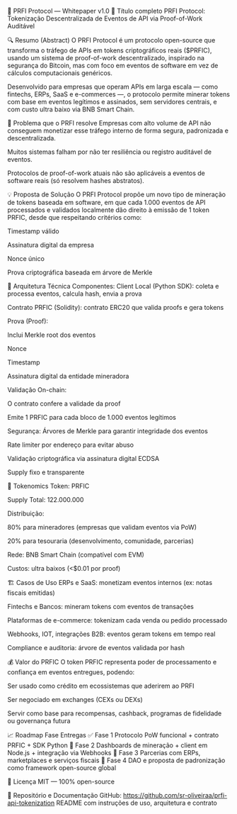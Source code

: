 🧾 PRFI Protocol — Whitepaper v1.0
📌 Título completo
PRFI Protocol: Tokenização Descentralizada de Eventos de API via Proof-of-Work Auditável

🔍 Resumo (Abstract)
O PRFI Protocol é um protocolo open-source que transforma o tráfego de APIs em tokens criptográficos reais ($PRFIC), usando um sistema de proof-of-work descentralizado, inspirado na segurança do Bitcoin, mas com foco em eventos de software em vez de cálculos computacionais genéricos.

Desenvolvido para empresas que operam APIs em larga escala — como fintechs, ERPs, SaaS e e-commerces —, o protocolo permite minerar tokens com base em eventos legítimos e assinados, sem servidores centrais, e com custo ultra baixo via BNB Smart Chain.

🎯 Problema que o PRFI resolve
Empresas com alto volume de API não conseguem monetizar esse tráfego interno de forma segura, padronizada e descentralizada.

Muitos sistemas falham por não ter resiliência ou registro auditável de eventos.

Protocolos de proof-of-work atuais não são aplicáveis a eventos de software reais (só resolvem hashes abstratos).

💡 Proposta de Solução
O PRFI Protocol propõe um novo tipo de mineração de tokens baseada em software, em que cada 1.000 eventos de API processados e validados localmente dão direito à emissão de 1 token PRFIC, desde que respeitando critérios como:

Timestamp válido

Assinatura digital da empresa

Nonce único

Prova criptográfica baseada em árvore de Merkle

🧱 Arquitetura Técnica
Componentes:
Client Local (Python SDK): coleta e processa eventos, calcula hash, envia a prova

Contrato PRFIC (Solidity): contrato ERC20 que valida proofs e gera tokens

Prova (Proof):

Inclui Merkle root dos eventos

Nonce

Timestamp

Assinatura digital da entidade mineradora

Validação On-chain:

O contrato confere a validade da proof

Emite 1 PRFIC para cada bloco de 1.000 eventos legítimos

Segurança:
Árvores de Merkle para garantir integridade dos eventos

Rate limiter por endereço para evitar abuso

Validação criptográfica via assinatura digital ECDSA

Supply fixo e transparente

🔗 Tokenomics
Token: PRFIC

Supply Total: 122.000.000

Distribuição:

80% para mineradores (empresas que validam eventos via PoW)

20% para tesouraria (desenvolvimento, comunidade, parcerias)

Rede: BNB Smart Chain (compatível com EVM)

Custos: ultra baixos (<$0.01 por proof)

🏗️ Casos de Uso
ERPs e SaaS: monetizam eventos internos (ex: notas fiscais emitidas)

Fintechs e Bancos: mineram tokens com eventos de transações

Plataformas de e-commerce: tokenizam cada venda ou pedido processado

Webhooks, IOT, integrações B2B: eventos geram tokens em tempo real

Compliance e auditoria: árvore de eventos validada por hash

💰 Valor do PRFIC
O token PRFIC representa poder de processamento e confiança em eventos entregues, podendo:

Ser usado como crédito em ecossistemas que aderirem ao PRFI

Ser negociado em exchanges (CEXs ou DEXs)

Servir como base para recompensas, cashback, programas de fidelidade ou governança futura

📈 Roadmap
Fase	Entregas
✅ Fase 1	Protocolo PoW funcional + contrato PRFIC + SDK Python
🔄 Fase 2	Dashboards de mineração + client em Node.js + integração via Webhooks
📢 Fase 3	Parcerias com ERPs, marketplaces e serviços fiscais
🧠 Fase 4	DAO e proposta de padronização como framework open-source global

📜 Licença
MIT — 100% open-source

🔗 Repositório e Documentação
GitHub: https://github.com/sr-oliveiraa/prfi-api-tokenization
README com instruções de uso, arquitetura e contrato
